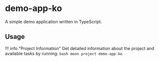 # demo-app-ko

A simple demo application written in TypeScript.

## Usage

!!! info "Project Information"
    Get detailed information about the project and available tasks by running:
    ```bash
    moon project demo-app-ko
    ```
